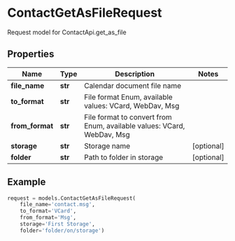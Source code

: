 # ContactGetAsFileRequest

Request model for ContactApi.get_as_file

## Properties

Name | Type | Description | Notes
---- | ---- | ----------- | -----
**file_name** |**str** |Calendar document file name |
**to_format** |**str** |File format Enum, available values: VCard, WebDav, Msg |
**from_format** |**str** |File format to convert from Enum, available values: VCard, WebDav, Msg |
**storage** |**str** |Storage name |[optional] 
**folder** |**str** |Path to folder in storage |[optional] 

## Example
```python
request = models.ContactGetAsFileRequest(
    file_name='contact.msg',
    to_format='VCard',
    from_format='Msg',
    storage='First Storage',
    folder='folder/on/storage')
```
